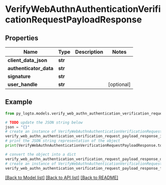 # VerifyWebAuthnAuthenticationVerificationRequestPayloadResponse


## Properties

Name | Type | Description | Notes
------------ | ------------- | ------------- | -------------
**client_data_json** | **str** |  | 
**authenticator_data** | **str** |  | 
**signature** | **str** |  | 
**user_handle** | **str** |  | [optional] 

## Example

```python
from py_logto.models.verify_web_authn_authentication_verification_request_payload_response import VerifyWebAuthnAuthenticationVerificationRequestPayloadResponse

# TODO update the JSON string below
json = "{}"
# create an instance of VerifyWebAuthnAuthenticationVerificationRequestPayloadResponse from a JSON string
verify_web_authn_authentication_verification_request_payload_response_instance = VerifyWebAuthnAuthenticationVerificationRequestPayloadResponse.from_json(json)
# print the JSON string representation of the object
print(VerifyWebAuthnAuthenticationVerificationRequestPayloadResponse.to_json())

# convert the object into a dict
verify_web_authn_authentication_verification_request_payload_response_dict = verify_web_authn_authentication_verification_request_payload_response_instance.to_dict()
# create an instance of VerifyWebAuthnAuthenticationVerificationRequestPayloadResponse from a dict
verify_web_authn_authentication_verification_request_payload_response_from_dict = VerifyWebAuthnAuthenticationVerificationRequestPayloadResponse.from_dict(verify_web_authn_authentication_verification_request_payload_response_dict)
```
[[Back to Model list]](../README.md#documentation-for-models) [[Back to API list]](../README.md#documentation-for-api-endpoints) [[Back to README]](../README.md)



